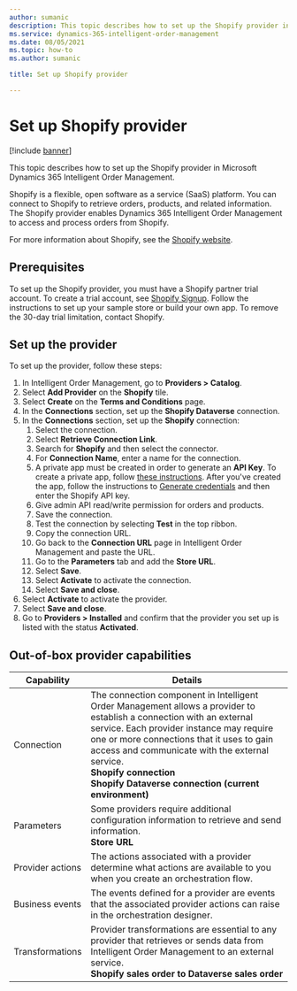```yaml
---
author: sumanic
description: This topic describes how to set up the Shopify provider in Microsoft Dynamics 365 Intelligent Order Management.
ms.service: dynamics-365-intelligent-order-management
ms.date: 08/05/2021
ms.topic: how-to
ms.author: sumanic

title: Set up Shopify provider

---
```


# Set up Shopify provider

[!include [banner](includes/banner.md)]


This topic describes how to set up the Shopify provider in Microsoft Dynamics 365 Intelligent Order Management.

Shopify is a flexible, open software as a service (SaaS) platform. You can connect to Shopify to retrieve orders, products, and related information. The Shopify provider enables Dynamics 365 Intelligent Order Management to access and process orders from Shopify. 
  
For more information about Shopify, see the [Shopify website](http://www.shopify.com). 

## Prerequisites

To set up the Shopify provider, you must have a Shopify partner trial account. To create a trial account, see [Shopify Signup](https://accounts.shopify.com/signup?rid=e573fe3c-1e76-474a-9fb5-76645ad78172). Follow the instructions to set up your sample store or build your own app. To remove the 30-day trial limitation, contact Shopify.

## Set up the provider

To set up the provider, follow these steps:

1. In Intelligent Order Management, go to **Providers \> Catalog**.
1. Select **Add Provider** on the **Shopify** tile.
1. Select **Create** on the **Terms and Conditions** page.
1. In the **Connections** section, set up the **Shopify Dataverse** connection.
1. In the **Connections** section, set up the **Shopify** connection:
    1. Select the connection.
    1. Select **Retrieve Connection Link**.
    1. Search for **Shopify** and then select the connector. 
    1. For **Connection Name**, enter a name for the connection.
    1. A private app must be created in order to generate an **API Key**. To create a private app, follow [these instructions](https://help.shopify.com/en/manual/apps/private-apps). After you've created the app, follow the instructions to [Generate credentials](https://help.shopify.com/en/manual/apps/private-apps#generate-credentials-from-the-shopify-admin) and then enter the Shopify API key. 
    1. Give admin API read/write permission for orders and products.
    3. Save the connection.
    4. Test the connection by selecting **Test** in the top ribbon.
    5. Copy the connection URL.
    6. Go back to the **Connection URL** page in Intelligent Order Management and paste the URL.
    7. Go to the **Parameters** tab and add the **Store URL**.
    8. Select **Save**.
    9. Select **Activate** to activate the connection.
    10. Select **Save and close**.
1.  Select **Activate** to activate the provider.
1.  Select **Save and close**.
1.  Go to **Providers \> Installed** and confirm that the provider you set up is listed with the status **Activated**.

##  Out-of-box provider capabilities

|  Capability | Details |
| ------------------ | -------------------------------- |
|    Connection             |   The connection component in Intelligent Order Management allows a provider to establish a connection with an external service. Each provider instance may require one or more connections that it uses to gain access and communicate with the external service.<br>**Shopify connection**<br>**Shopify Dataverse connection (current environment)**   |
|    Parameters             |    Some providers require additional configuration information to retrieve and send information.<br>**Store URL**  |
|    Provider actions     |    The actions associated with a provider determine what actions are available to you when you create an orchestration flow.   |
|    Business events      |   The events defined for a provider are events that the associated provider actions can raise in the orchestration designer.        |
|    Transformations        |    Provider transformations are essential to any provider that retrieves or sends data from Intelligent Order Management to an external service.<br>**Shopify sales order to Dataverse sales order** |
